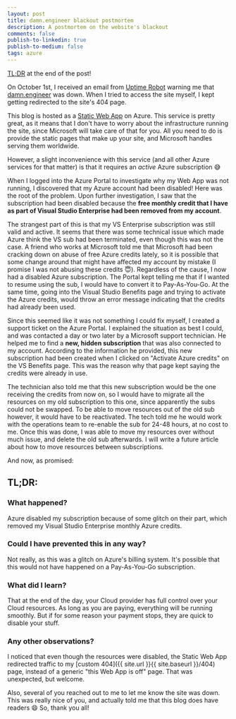 ```yaml
---
layout: post
title: damn.engineer blackout postmortem
description: A postmortem on the website's blackout
comments: false
publish-to-linkedin: true
publish-to-medium: false
tags: azure
---
```


[TL;DR](#tldr) at the end of the post!

On October 1st, I received an email from [Uptime Robot](https://uptimerobot.com/) warning me that [damn.engineer](https://damn.engineer) was down. When I tried to access the site myself, I kept getting redirected to the site's 404 page.

This blog is hosted as a [Static Web App](https://azure.microsoft.com/en-us/products/app-service/static/#overview) on Azure. This service is pretty great, as it means that I don't have to worry about the infrastructure running the site, since Microsoft will take care of that for you. All you need to do is provide the static pages that make up your site, and Microsoft handles serving them worldwide.

However, a slight inconvenience with this service (and all other Azure services for that matter) is that it requires an _active_ Azure subscription 😅

When I logged into the Azure Portal to investigate why my Web App was not running, I discovered that my Azure account had been disabled! Here was the root of the problem. Upon further investigation, I saw that the subscription had been disabled because the **free monthly credit that I have as part of Visual Studio Enterprise had been removed from my account**.

The strangest part of this is that my VS Enterprise subscription was still valid and active. It seems that there was some technical issue which made Azure think the VS sub had been terminated, even though this was not the case. A friend who works at Microsoft told me that Microsoft had been cracking down on abuse of free Azure credits lately, so it is possible that some change around that might have affected my account by mistake (I promise I was not abusing these credits 😇). Regardless of the cause, I now had a disabled Azure subscription. The Portal kept telling me that if I wanted to resume using the sub, I would have to convert it to Pay-As-You-Go. At the same time, going into the Visual Studio Benefits page and trying to activate the Azure credits, would throw an error message indicating that the credits had already been used.

Since this seemed like it was not something I could fix myself, I created a support ticket on the Azure Portal. I explained the situation as best I could, and was contacted a day or two later by a Microsoft support technician. He helped me to find a **new, hidden subscription** that was also connected to my account. According to the information he provided, this new subscription had been created when I clicked on "Activate Azure credits" on the VS Benefits page. This was the reason why that page kept saying the credits were already in use.

The technician also told me that this new subscription would be the one receiving the credits from now on, so I would have to migrate all the resources on my old subscription to this one, since apparently the subs could not be swapped. To be able to move resources out of the old sub however, it would have to be reactivated. The tech told me he would work with the operations team to re-enable the sub for 24-48 hours, at no cost to me. Once this was done, I was able to move my resources over without much issue, and delete the old sub afterwards. I will write a future article about how to move resources between subscriptions.

And now, as promised:

## TL;DR:

### What happened?
Azure disabled my subscription because of some glitch on their part, which removed my Visual Studio Enterprise monthly Azure credits.

### Could I have prevented this in any way?
Not really, as this was a glitch on Azure's billing system. It's possible that this would not have happened on a Pay-As-You-Go subscription.

### What did I learn?
That at the end of the day, your Cloud provider has full control over your Cloud resources. As long as you are paying, everything will be running smoothly. But if for some reason your payment stops, they are quick to disable your stuff.

### Any other observations?
I noticed that even though the resources were disabled, the Static Web App redirected traffic to my [custom 404]({{ site.url }}{{ site.baseurl }}/404) page, instead of a generic "this Web App is off" page. That was unexpected, but welcome.

Also, several of you reached out to me to let me know the site was down. This was really nice of you, and actually told me that this blog does have readers 😄 So, thank you all!
